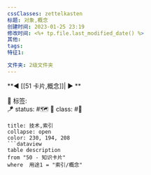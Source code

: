 ```yaml
---
cssClasses: zettelkasten
标题: 对象,概念
创建时间: 2023-01-25 23:19
修改时间: <%+ tp.file.last_modified_date() %>
其他:
tags: 
特征1: 

文件夹: 2级文件夹
---
```


**◀️ [[51 卡片,概念]]| ▶️ **

🧩 标签:  
🪁 status: #🗺️ 
🎏 class: #📇 

```ad-todo
title: 技术,索引
collapse: open
color: 230, 194, 208
```dataview
table description
from "50 - 知识卡片"
where  用途1 = "索引/概念" 
```